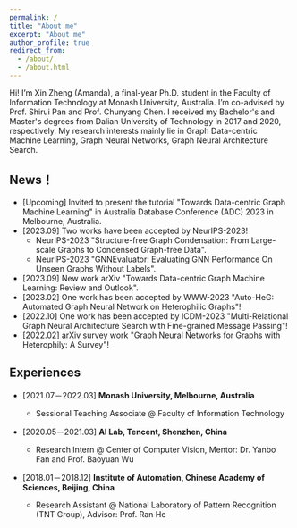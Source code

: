 ```yaml
---
permalink: /
title: "About me"
excerpt: "About me"
author_profile: true
redirect_from: 
  - /about/
  - /about.html
---
```


Hi! I’m Xin Zheng (Amanda), a final-year Ph.D. student in the Faculty of Information Technology at Monash University, Australia. I’m co-advised by Prof. Shirui Pan and Prof. Chunyang Chen. I received my Bachelor's and Master's degrees from Dalian University of Technology in 2017 and 2020, respectively. My research interests mainly lie in Graph Data-centric Machine Learning, Graph Neural Networks, Graph Neural Architecture Search.


## News！
- [Upcoming] Invited to present the tutorial "Towards Data-centric Graph Machine Learning" in Australia Database Conference (ADC) 2023 in Melbourne, Australia.
- [2023.09] Two works have been accepted by NeurIPS-2023!
  - NeurIPS-2023 "Structure-free Graph Condensation: From Large-scale Graphs to Condensed Graph-free Data".
  - NeurIPS-2023 "GNNEvaluator: Evaluating GNN Performance On Unseen Graphs Without Labels". 
- [2023.09] New work arXiv "Towards Data-centric Graph Machine Learning: Review and Outlook". 
- [2023.02] One work has been accepted by WWW-2023 "Auto-HeG: Automated Graph Neural Network on Heterophilic Graphs"!
- [2022.10] One work has been accepted by ICDM-2023 "Multi-Relational Graph Neural Architecture Search with Fine-grained Message Passing"!
- [2022.02] arXiv survey work "Graph Neural Networks for Graphs with Heterophily: A Survey"!

## Experiences

- [2021.07－2022.03] **Monash University, Melbourne, Australia**
  - Sessional Teaching Associate @ Faculty of Information Technology

- [2020.05－2021.03] **AI Lab, Tencent, Shenzhen, China**
  - Research Intern @ Center of Computer Vision, Mentor: Dr. Yanbo Fan and Prof. Baoyuan Wu

- [2018.01－2018.12] **Institute of Automation, Chinese Academy of Sciences, Beijing, China**
  - Research Assistant @ National Laboratory of Pattern Recognition (TNT Group), Advisor: Prof. Ran He
